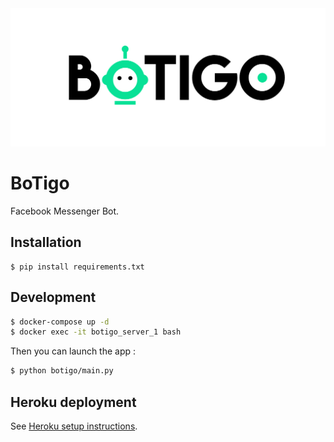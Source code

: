 <div>
  <div align="center">
    <img src="misc/BoTigo.png" alt="logo"/>
  </div>
<div>

# BoTigo

Facebook Messenger Bot.

## Installation

```
$ pip install requirements.txt
```

## Development

```sh
$ docker-compose up -d
$ docker exec -it botigo_server_1 bash
```

Then you can launch the app :
```sh
$ python botigo/main.py
```

## Heroku deployment

See [Heroku setup instructions](https://github.com/axelbellec/BoTigo/blob/master/heroku_setup.md).

